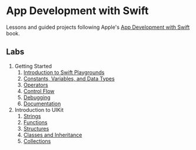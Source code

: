 # App Development with Swift
Lessons and guided projects following Apple's [App Development with Swift](https://itunes.apple.com/za/book/app-development-with-swift/id1219117996?mt=11) book.

## Labs
1. Getting Started
    1. [Introduction to Swift Playgrounds](https://github.com/ketshaka/app-development-with-swift/tree/labs/1%20Getting%20Started/1%20Intro%20to%20Swift%20Playgrounds/Lab%20-%20Introduction.playground)
    2. [Constants, Variables, and Data Types](https://github.com/ketshaka/app-development-with-swift/tree/labs/1%20Getting%20Started/2%20Constants%2C%20Variables%2C%20and%20Data%20Types)
    3. [Operators](https://github.com/ketshaka/app-development-with-swift/tree/labs/1%20Getting%20Started/3%20Operators)
    4. [Control Flow](https://github.com/ketshaka/app-development-with-swift/tree/labs/1%20Getting%20Started/4%20Control%20Flow)
    6. [Debugging](https://github.com/ketshaka/app-development-with-swift/tree/labs/1%20Getting%20Started/6%20Debugging)
    7. [Documentation](https://github.com/ketshaka/app-development-with-swift/tree/labs/1%20Getting%20Started/7%20Documentation)
2. Introduction to UIKit
    1. [Strings](https://github.com/ketshaka/app-development-with-swift/tree/labs/2%20Introduction%20to%20UIKit/1%20Strings)
    2. [Functions](https://github.com/ketshaka/app-development-with-swift/tree/labs/2%20Introduction%20to%20UIKit/2%20Functions)
    3. [Structures](https://github.com/ketshaka/app-development-with-swift/tree/labs/2%20Introduction%20to%20UIKit/3%20Structures)
    4. [Classes and Inheritance](https://github.com/ketshaka/app-development-with-swift/tree/labs/2%20Introduction%20to%20UIKit/4%20Classes%20and%20Inheritance)
    5. [Collections](https://github.com/ketshaka/app-development-with-swift/tree/labs/2%20Introduction%20to%20UIKit/5%20-%20Collections)
